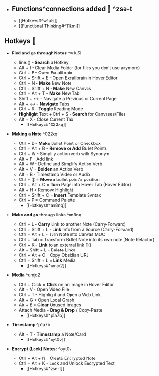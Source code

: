 - ## Functions^connections added 🧭 ^zse-t
	- [[Hotkeys#^w1u5i]]
	- [[Functional Thinking#^11kml]]
## Hotkeys 🧭
- **Find and go through Notes** ^w1u5i
    - line:() - **Search** a Hotkey
    - Alt + I - Clear Media Folder (for files you don’t use anymore)
    - Ctrl + E - Open Excalibrain
    - Ctrl + Shift + E - Open Excalibrain in Hover Editor
    - Ctrl + N - **Make** New Note
    - Ctrl + Shift + N - **Make** New Canvas
    - Ctrl + Alt + T - **Make** New Tab
    - Shift + ↔ - Navigate a Previous or Current Page
    - Alt + ↔ - **Navigate** Tabs
    - Ctrl + R - **Toggle** Reading Mode
    - **Highlight** Text + Ctrl + S - **Search** for Canvases/Files
    - Alt + X - Close Current Tab
        - [[Hotkeys#^022xq]]

- **Making a Note** ^022xq
    - Ctrl + B - **Make** Bullet Point or Checkbox
    - Ctrl + Alt + B - **Remove or Add** Bullet Points
    - Ctrl + W - Simplify action verb with Synonym
    - Alt + F - Add link
    - Alt + W - Define and Simplify Action Verb
    - Alt + V = **Bolden** an Action Verb
    - Alt + B - Timestamp Video or Audio
    - Ctrl + ↕ = **Move** a bullet point's position
    - Ctrl + Alt + C = **Turn** Page into Hover Tab (Hover Editor)
    - Alt + H = Remove Highlight
    - Ctrl + Shift + C = **Insert** Template Syntax
    - Ctrl + P = Command Palette
        - [[Hotkeys#^an8nq]]

- **Make and go** through links ^an8nq
    - Ctrl + L - **Carry** Link to another Note (Carry-Forward)
    - Ctrl + Shift + L - **Link** Info from a Source (Carry-Forward)
    - Ctrl + Alt + L - Turn Note into Canvas MOC
    - Ctrl + Tab = Transform Bullet Note into its own note (Note Refactor)
    - Ctrl + K - **Link** to an external link []\()
    - Alt + Shift + L - Delete Links
    - Ctrl + Alt + O - Copy Obsidian URL
    - Ctrl + Shift + L = **Link** Media
		- [[Hotkeys#^umjo2]]

- **Media** ^umjo2
    - Ctrl + Click = **Click** on an Image in Hover Editor
    - Alt + V - Open Video File
    - Ctrl + T - Highlight and Open a Web Link
    - Alt + G = Open Local Graph
    - Alt + E = **Clear** Unused Images
    - Attach Media - **Drag & Drop** / Copy-Paste
        - [[Hotkeys#^p1a7b]]

- **Timestamp** ^p1a7b
    - Alt + T - **Timestamp** a Note/Card
        - [[Hotkeys#^oyt0v]]

- **Encrypt (Lock) Notes:** ^oyt0v
    - Ctrl + Alt + N - Create Encrypted Note
    - Ctrl + Alt + K - Lock and Unlock Encrypted Text
        - [[Hotkeys#^zse-t]]

